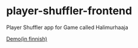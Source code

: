 # player-shuffler-frontend

Player Shuffler app for Game called Halimurhaaja

[Demo(in finnish)](https://hali.hyytiala.fi)
